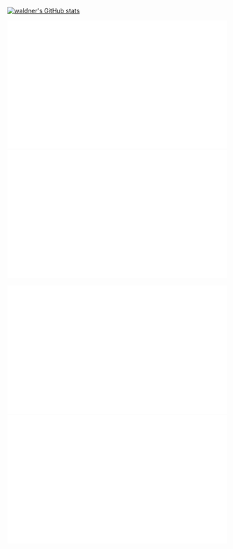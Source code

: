 [![waldner's GitHub stats](https://github-readme-stats.vercel.app/api?username=waldner)](https://github.com/anuraghazra/github-readme-stats)

![](https://raw.githubusercontent.com/waldner/github-stats/master/generated/overview.svg#gh-dark-mode-only)
![](https://raw.githubusercontent.com/waldner/github-stats/master/generated/overview.svg#gh-light-mode-only)

![](https://raw.githubusercontent.com/waldner/github-stats/master/generated/languages.svg#gh-dark-mode-only)
![](https://raw.githubusercontent.com/waldner/github-stats/master/generated/languages.svg#gh-light-mode-only)

<!--
**waldner/waldner** is a ✨ _special_ ✨ repository because its `README.md` (this file) appears on your GitHub profile.

Here are some ideas to get you started:

- 🔭 I’m currently working on ...
- 🌱 I’m currently learning ...
- 👯 I’m looking to collaborate on ...
- 🤔 I’m looking for help with ...
- 💬 Ask me about ...
- 📫 How to reach me: ...
- 😄 Pronouns: ...
- ⚡ Fun fact: ...
-->
